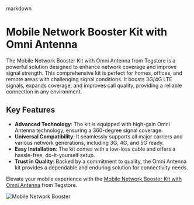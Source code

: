 markdown
# Mobile Network Booster Kit with Omni Antenna

The Mobile Network Booster Kit with Omni Antenna from Tegstore is a powerful solution designed to enhance network coverage and improve signal strength. This comprehensive kit is perfect for homes, offices, and remote areas with challenging signal conditions. It boosts 3G/4G LTE signals, expands coverage, and improves call quality, providing a reliable connection in any environment.

## Key Features
- **Advanced Technology**: The kit is equipped with high-gain Omni Antenna technology, ensuring a 360-degree signal coverage.
- **Universal Compatibility**: It seamlessly supports all major carriers and various network generations, including 3G, 4G, and 5G ready.
- **Easy Installation**: The kit comes with a low-loss cable and offers a hassle-free, do-it-yourself setup.
- **Trust in Quality**: Backed by a commitment to quality, the Omni Antenna kit provides a dependable and enduring solution for connectivity needs.

Elevate your mobile experience with the [Mobile Network Booster Kit with Omni Antenna](https://tegstore.in/product/mobile-network-booster-kit-with-omni-antenna/) from Tegstore.

![Mobile Network Booster](https://tegstore.in/wp-content/uploads/2023/09/0-Main-copy-0-1.jpg)
